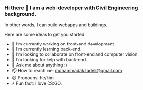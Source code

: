 ### Hi there 👋 I am a web-developer with Civil Engineering background.
In other words, I can build webapps and buildings.


Here are some ideas to get you started:

- 🔭 I’m currently working on front-end development.
- 🌱 I’m currently learning back-end.
- 👯 I’m looking to collaborate on front-end and computer vision
- 🤔 I’m looking for help with back-end.
- 💬 Ask me about anything :)
- 📫 How to reach me: mohammadakzadeh@gmail.com
- 😄 Pronouns: he/him
- ⚡ Fun fact: I love CS:GO.
